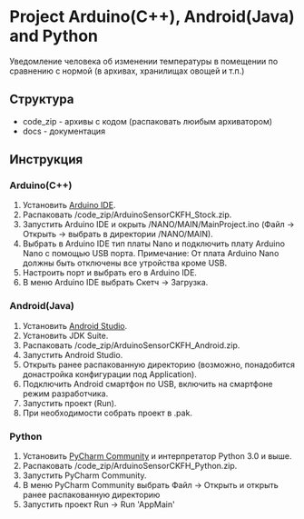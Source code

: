 # Project Arduino(C++), Android(Java) and Python
Уведомление человека об изменении температуры в помещении по сравнению с нормой (в архивах, хранилищах овощей и т.п.)
## Структура
- code_zip - архивы с кодом (распаковать люибым архиватором)
- docs - документация
## Инструкция 
### Arduino(C++)
1. Установить [Arduino IDE](https://www.arduino.cc/en/Main/Software).
2. Распаковать /code_zip/ArduinoSensorCKFH_Stock.zip.
3. Запустить Arduino IDE и окрыть /NANO/MAIN/MainProject.ino (Файл -> Открыть -> выбрать в директории /NANO/MAIN).
4. Выбрать в Arduino IDE тип платы Nano и подключить плату Arduino Nano с помощью USB порта.
   Примечание: От плата Arduino Nano должны быть отключены все утройства кроме USB.
5. Настроить порт и выбрать его в Arduino IDE.
6. В меню Arduino IDE выбрать Скетч -> Загрузка.
### Android(Java)
1. Установить [Android Studio](https://developer.android.com/studio?hl=ru).
2. Установить JDK Suite. 
3. Распаковать /code_zip/ArduinoSensorCKFH_Android.zip.
4. Запустить Android Studio.
5. Открыть ранее распакованную директорию (возможно, понадобится донастройка конфигурации под Application).
6. Подключить Android смартфон по USB, включить на смартфоне режим разработчика.
7. Запустить проект (Run).
8. При необходимости собрать проект в .pak.
### Python
1. Установить [PyCharm Community](https://www.jetbrains.com/pycharm/) и интерпретатор Python 3.0 и выше.
2. Распаковать /code_zip/ArduinoSensorCKFH_Python.zip.
3. Запустить PyCharm Community.
4. В меню PyCharm Community выбрать Файл -> Открыть и открыть ранее распакованную директорию
5. Запустить проект Run -> Run 'AppMain'
